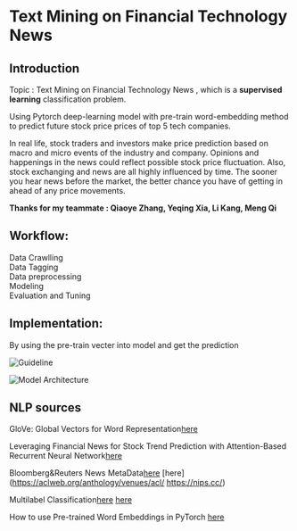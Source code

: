 # Text Mining on Financial Technology News


## Introduction

Topic : Text Mining on Financial Technology News
, which is a **supervised learning** classification problem.

Using Pytorch deep-learning model with pre-train word-embedding method to predict future stock price prices of top 5 tech companies.

In real life, stock traders and investors make price prediction based on macro and micro events of the industry and company. Opinions and happenings in the news could reflect possible stock price fluctuation. Also, stock exchanging and news are all highly influenced by time. The sooner you hear news before the market, the better chance you have of getting in ahead of any price movements.


**Thanks for my teammate : Qiaoye Zhang, Yeqing Xia, Li Kang, Meng Qi**

## Workflow:

Data Crawlling<br>
Data Tagging<br>
Data preprocessing<br>
Modeling<br>
Evaluation and Tuning<br>

## Implementation:
By using the pre-train vecter into model and get the prediction

![Guideline]( www )


![Model Architecture]( www )

## NLP sources
GloVe: Global Vectors for Word Representation[here](https://nlp.stanford.edu/projects/glove/)


Leveraging Financial News for Stock Trend Prediction with Attention-Based Recurrent Neural Network[here](https://paperswithcode.com/paper/leveraging-financial-news-for-stock-trend#code)

Bloomberg&Reuters News MetaData[here](https://drive.google.com/drive/folders/0B3C8GEFwm08QY3AySmE2Z1daaUE)
[here](https://aclweb.org/anthology/venues/acl/
https://nips.cc/)

Multilabel Classification[here](https://towardsdatascience.com/journey-to-the-center-of-multi-label-classification-384c40229bff)
[here](https://medium.com/coinmonks/multi-label-classification-blog-tags-prediction-using-nlp-b0b5ee6686fc)


How to use Pre-trained Word Embeddings in PyTorch
[here](https://medium.com/@martinpella/how-to-use-pre-trained-word-embeddings-in-pytorch-71ca59249f76)
 







	
	